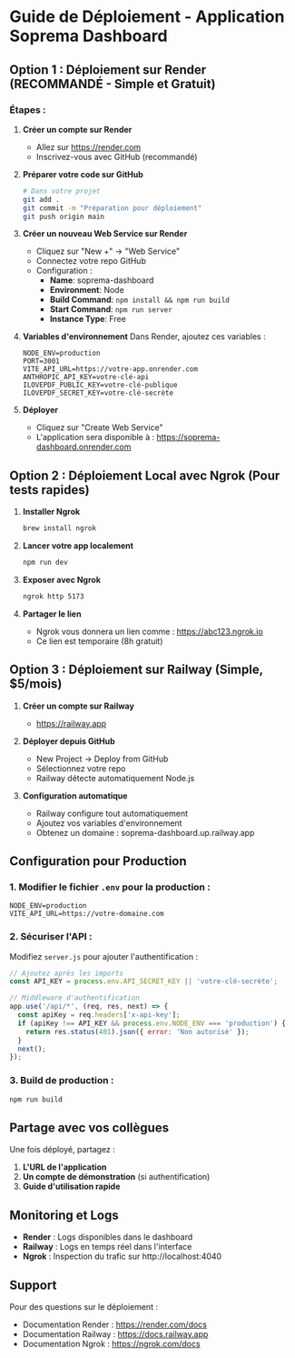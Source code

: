 # Guide de Déploiement - Application Soprema Dashboard

## Option 1 : Déploiement sur Render (RECOMMANDÉ - Simple et Gratuit)

### Étapes :

1. **Créer un compte sur Render**
   - Allez sur https://render.com
   - Inscrivez-vous avec GitHub (recommandé)

2. **Préparer votre code sur GitHub**
   ```bash
   # Dans votre projet
   git add .
   git commit -m "Préparation pour déploiement"
   git push origin main
   ```

3. **Créer un nouveau Web Service sur Render**
   - Cliquez sur "New +" → "Web Service"
   - Connectez votre repo GitHub
   - Configuration :
     - **Name**: soprema-dashboard
     - **Environment**: Node
     - **Build Command**: `npm install && npm run build`
     - **Start Command**: `npm run server`
     - **Instance Type**: Free

4. **Variables d'environnement**
   Dans Render, ajoutez ces variables :
   ```
   NODE_ENV=production
   PORT=3001
   VITE_API_URL=https://votre-app.onrender.com
   ANTHROPIC_API_KEY=votre-clé-api
   ILOVEPDF_PUBLIC_KEY=votre-clé-publique
   ILOVEPDF_SECRET_KEY=votre-clé-secrète
   ```

5. **Déployer**
   - Cliquez sur "Create Web Service"
   - L'application sera disponible à : https://soprema-dashboard.onrender.com

## Option 2 : Déploiement Local avec Ngrok (Pour tests rapides)

1. **Installer Ngrok**
   ```bash
   brew install ngrok
   ```

2. **Lancer votre app localement**
   ```bash
   npm run dev
   ```

3. **Exposer avec Ngrok**
   ```bash
   ngrok http 5173
   ```

4. **Partager le lien**
   - Ngrok vous donnera un lien comme : https://abc123.ngrok.io
   - Ce lien est temporaire (8h gratuit)

## Option 3 : Déploiement sur Railway (Simple, $5/mois)

1. **Créer un compte sur Railway**
   - https://railway.app

2. **Déployer depuis GitHub**
   - New Project → Deploy from GitHub
   - Sélectionnez votre repo
   - Railway détecte automatiquement Node.js

3. **Configuration automatique**
   - Railway configure tout automatiquement
   - Ajoutez vos variables d'environnement
   - Obtenez un domaine : soprema-dashboard.up.railway.app

## Configuration pour Production

### 1. Modifier le fichier `.env` pour la production :
```env
NODE_ENV=production
VITE_API_URL=https://votre-domaine.com
```

### 2. Sécuriser l'API :
Modifiez `server.js` pour ajouter l'authentification :

```javascript
// Ajoutez après les imports
const API_KEY = process.env.API_SECRET_KEY || 'votre-clé-secrète';

// Middleware d'authentification
app.use('/api/*', (req, res, next) => {
  const apiKey = req.headers['x-api-key'];
  if (apiKey !== API_KEY && process.env.NODE_ENV === 'production') {
    return res.status(401).json({ error: 'Non autorisé' });
  }
  next();
});
```

### 3. Build de production :
```bash
npm run build
```

## Partage avec vos collègues

Une fois déployé, partagez :
1. **L'URL de l'application**
2. **Un compte de démonstration** (si authentification)
3. **Guide d'utilisation rapide**

## Monitoring et Logs

- **Render** : Logs disponibles dans le dashboard
- **Railway** : Logs en temps réel dans l'interface
- **Ngrok** : Inspection du trafic sur http://localhost:4040

## Support

Pour des questions sur le déploiement :
- Documentation Render : https://render.com/docs
- Documentation Railway : https://docs.railway.app
- Documentation Ngrok : https://ngrok.com/docs